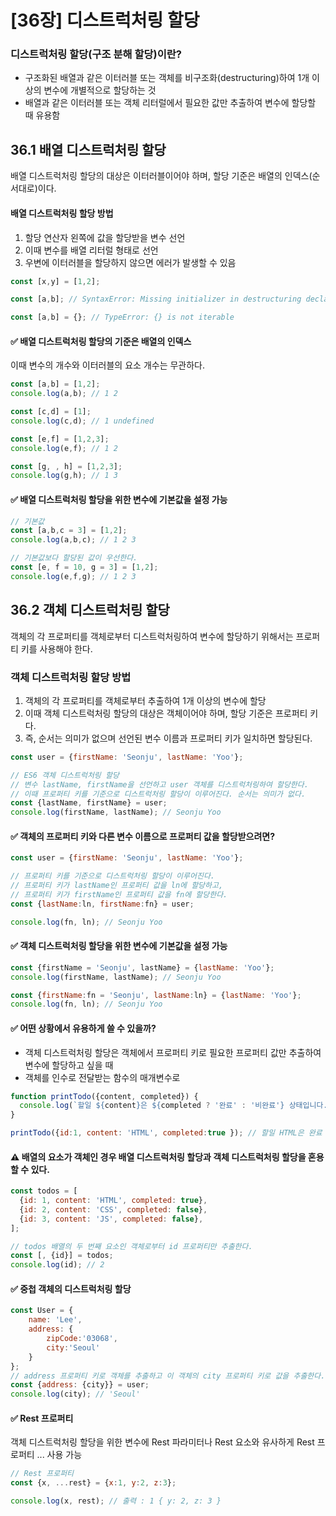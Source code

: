 # [36장] 디스트럭처링 할당

### 디스트럭처링 할당(구조 분해 할당)이란?
- 구조화된 배열과 같은 이터러블 또는 객체를 비구조화(destructuring)하여 1개 이상의 변수에 개별적으로 할당하는 것
- 배열과 같은 이터러블 또는 객체 리터럴에서 필요한 값만 추출하여 변수에 할당할 때 유용함

## 36.1 배열 디스트럭처링 할당
배열 디스트럭처링 할당의 대상은 이터러블이어야 하며, 할당 기준은 배열의 인덱스(순서대로)이다.
<!-- ❗️객체와 반대 -->

#### 배열 디스트럭처링 할당 방법
1. 할당 연산자 왼쪽에 값을 할당받을 변수 선언
2. 이때 변수를 배열 리터럴 형태로 선언
3. 우변에 이터러블을 할당하지 않으면 에러가 발생할 수 있음

```jsx
const [x,y] = [1,2];

const [a,b]; // SyntaxError: Missing initializer in destructuring declaration

const [a,b] = {}; // TypeError: {} is not iterable
```

#### ✅ 배열 디스트럭처링 할당의 기준은 배열의 인덱스
이때 변수의 개수와 이터러블의 요소 개수는 무관하다.

```jsx
const [a,b] = [1,2];
console.log(a,b); // 1 2

const [c,d] = [1];
console.log(c,d); // 1 undefined

const [e,f] = [1,2,3];
console.log(e,f); // 1 2

const [g, , h] = [1,2,3];
console.log(g,h); // 1 3
```

#### ✅ 배열 디스트럭처링 할당을 위한 변수에 기본값을 설정 가능

```jsx
// 기본값
const [a,b,c = 3] = [1,2];
console.log(a,b,c); // 1 2 3

// 기본값보다 할당된 값이 우선한다.
const [e, f = 10, g = 3] = [1,2];
console.log(e,f,g); // 1 2 3
``` 

## 36.2 객체 디스트럭처링 할당
<!-- ❗️ES5와 다름 ES6 기준 -->
객체의 각 프로퍼티를 객체로부터 디스트럭처링하여 변수에 할당하기 위해서는 프로퍼티 키를 사용해야 한다.

### 객체 디스트럭처링 할당 방법
1. 객체의 각 프로퍼티를 객체로부터 추출하여 1개 이상의 변수에 할당
2. 이때 객체 디스트럭처링 할당의 대상은 객체이어야 하며, 할당 기준은 프로퍼티 키다.
3. 즉, 순서는 의미가 없으며 선언된 변수 이름과 프로퍼티 키가 일치하면 할당된다.
<!-- ❗️배열과 반대 -->

```jsx
const user = {firstName: 'Seonju', lastName: 'Yoo'};

// ES6 객체 디스트럭처링 할당
// 변수 lastName, firstName을 선언하고 user 객체를 디스트럭처링하여 할당한다.
// 이때 프로퍼티 키를 기준으로 디스트럭처링 할당이 이루어진다. 순서는 의미가 없다.
const {lastName, firstName} = user;
console.log(firstName, lastName); // Seonju Yoo
```

#### ✅ 객체의 프로퍼티 키와 다른 변수 이름으로 프로퍼티 값을 할당받으려면?
<!-- 다음과 같이 변수 선언 -->
```jsx
const user = {firstName: 'Seonju', lastName: 'Yoo'};

// 프로퍼티 키를 기준으로 디스트럭처링 할당이 이루어진다.
// 프로퍼티 키가 lastName인 프로퍼티 값을 ln에 할당하고,
// 프로퍼티 키가 firstName인 프로퍼티 값을 fn에 할당한다.
const {lastName:ln, firstName:fn} = user;

console.log(fn, ln); // Seonju Yoo
``` 

#### ✅ 객체 디스트럭처링 할당을 위한 변수에 기본값을 설정 가능
```jsx
const {firstName = 'Seonju', lastName} = {lastName: 'Yoo'};
console.log(firstName, lastName); // Seonju Yoo

const {firstName:fn = 'Seonju', lastName:ln} = {lastName: 'Yoo'};
console.log(fn, ln); // Seonju Yoo
```

#### ✅ 어떤 상황에서 유용하게 쓸 수 있을까?
- 객체 디스트럭처링 할당은 객체에서 프로퍼티 키로 필요한 프로퍼티 값만 추출하여 변수에 할당하고 싶을 때
- 객체를 인수로 전달받는 함수의 매개변수로
```jsx
function printTodo({content, completed}) {
  console.log(`할일 ${content}은 ${completed ? '완료' : '비완료'} 상태입니다.`);
}

printTodo({id:1, content: 'HTML', completed:true }); // 할일 HTML은 완료 상태입니다.
```
<!-- ❗️ 객체.프로퍼티키처럼 작성하지 않아도 가독성 좋게 표현 가능 -->

#### ⚠️ 배열의 요소가 객체인 경우 배열 디스트럭처링 할당과 객체 디스트럭처링 할당을 혼용할 수 있다.
```jsx
const todos = [
  {id: 1, content: 'HTML', completed: true},
  {id: 2, content: 'CSS', completed: false},
  {id: 3, content: 'JS', completed: false},
];

// todos 배열의 두 번째 요소인 객체로부터 id 프로퍼티만 추출한다.
const [, {id}] = todos;
console.log(id); // 2
```

#### ✅ 중첩 객체의 디스트럭처링 할당
```jsx
const User = {
    name: 'Lee',
    address: {
        zipCode:'03068',
        city:'Seoul'
    }
};
// address 프로퍼티 키로 객체를 추출하고 이 객체의 city 프로퍼티 키로 값을 추출한다.
const {address: {city}} = user;
console.log(city); // 'Seoul'
```
#### ✅ Rest 프로퍼티
객체 디스트럭처링 할당을 위한 변수에 Rest 파라미터나 Rest 요소와 유사하게 Rest 프로퍼티 ... 사용 가능
<!-- ❗️ 가장 마지막에 써주면 된다. -->
```jsx
// Rest 프로퍼티
const {x, ...rest} = {x:1, y:2, z:3};

console.log(x, rest); // 출력 : 1 { y: 2, z: 3 }
```